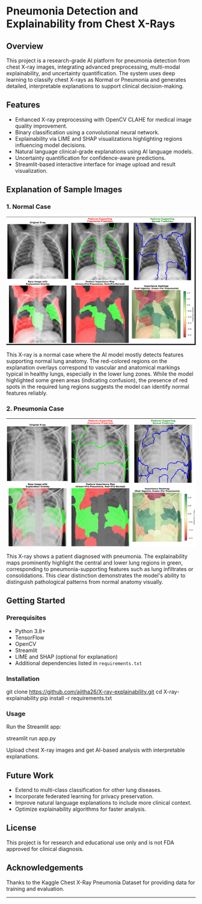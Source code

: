 # Pneumonia Detection and Explainability from Chest X-Rays

## Overview

This project is a research-grade AI platform for pneumonia detection from chest X-ray images, integrating advanced preprocessing, multi-modal explainability, and uncertainty quantification. The system uses deep learning to classify chest X-rays as Normal or Pneumonia and generates detailed, interpretable explanations to support clinical decision-making.

## Features

- Enhanced X-ray preprocessing with OpenCV CLAHE for medical image quality improvement.
- Binary classification using a convolutional neural network.
- Explainability via LIME and SHAP visualizations highlighting regions influencing model decisions.
- Natural language clinical-grade explanations using AI language models.
- Uncertainty quantification for confidence-aware predictions.
- Streamlit-based interactive interface for image upload and result visualization.

## Explanation of Sample Images

### 1. Normal Case

![Normal Chest X-ray](./n.png)

This X-ray is a normal case where the AI model mostly detects features supporting normal lung anatomy. The red-colored regions on the explanation overlays correspond to vascular and anatomical markings typical in healthy lungs, especially in the lower lung zones. While the model highlighted some green areas (indicating confusion), the presence of red spots in the required lung regions suggests the model can identify normal features reliably.

### 2. Pneumonia Case

![Pneumonia Chest X-ray](./pneumonia.png)

This X-ray shows a patient diagnosed with pneumonia. The explainability maps prominently highlight the central and lower lung regions in green, corresponding to pneumonia-supporting features such as lung infiltrates or consolidations. This clear distinction demonstrates the model's ability to distinguish pathological patterns from normal anatomy visually.

## Getting Started

### Prerequisites

- Python 3.8+
- TensorFlow
- OpenCV
- Streamlit
- LIME and SHAP (optional for explanation)
- Additional dependencies listed in `requirements.txt`

### Installation

git clone https://github.com/ajitha26/X-ray-explainability.git
cd X-ray-explainability
pip install -r requirements.txt

### Usage

Run the Streamlit app:

streamlit run app.py


Upload chest X-ray images and get AI-based analysis with interpretable explanations.

## Future Work

- Extend to multi-class classification for other lung diseases.
- Incorporate federated learning for privacy preservation.
- Improve natural language explanations to include more clinical context.
- Optimize explainability algorithms for faster analysis.

## License

This project is for research and educational use only and is not FDA approved for clinical diagnosis.

## Acknowledgements

Thanks to the Kaggle Chest X-Ray Pneumonia Dataset for providing data for training and evaluation.

---


